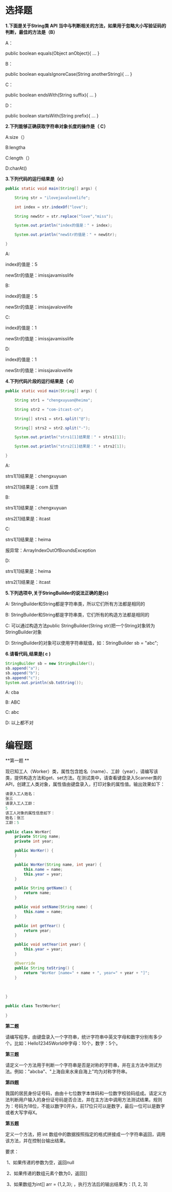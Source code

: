 # 选择题

**1.下面是关于String类 API 当中与判断相关的方法，如果用于忽略大小写验证码的判断，最佳的方法是（B）**

A：

public boolean equals(Object anObject){  ... }

 

B：

public boolean equalsIgnoreCase(String anotherString){ ... }

 

C：

public boolean endsWith(String suffix){ ... }

 

D：

public boolean startsWith(String prefix){ ... }

**2.下列能够正确获取字符串对象长度的操作是（ C）**

A:size（）

B:lengtha

C:length（）

D:charAt()



**3.下列代码的运行结果是（c）**

```java
public static void main(String[] args) {

    String str = "ilovejavalovelife";

    int index = str.indexOf("love");

    String newStr = str.replace("love","miss");

    System.out.println("index的值是：" + index);

    System.out.println("newStr的值是：" + newStr);

}
```

A:  

index的值是：5

newStr的值是：imissjavamisslife 

 

B:  

index的值是：5

newStr的值是：imissjavalovelife

 

C:  

index的值是：1

newStr的值是：imissjavamisslife

 

D:  

index的值是：1

newStr的值是：imissjavalovelife



**4.下列代码片段的运行结果是（ d）**

```java
public static void main(String[] args) {

    String str1 = "chengxuyuan@heima";

    String str2 = "com-itcast-cn";

    String[] strs1 = str1.split("@");

    String[] strs2 = str2.split("-");

    System.out.println("strs1[1]结果是：" + strs1[1]);

    System.out.println("strs2[1]结果是：" + strs2[1]);

}
```

A:  

strs1[1]结果是：chengxuyuan

strs2[1]结果是：com 反馈

 

B:  

strs1[1]结果是：chengxuyuan

strs2[1]结果是：itcast

 

C:  

strs1[1]结果是：heima

报异常：ArrayIndexOutOfBoundsException

 

D:  

strs1[1]结果是：heima

strs2[1]结果是：itcast



**5.下列选项中,关于StringBuilder的说法正确的是(c)** 

A:  StringBuilder和String都是字符串类，所以它们所有方法都是相同的

B:  StringBuilder和String都是字符串类，它们所有的构造方法都是相同的

C:  可以通过构造方法public StringBuilder(String str)把一个String对象转为StringBuilder对象

D:  StringBuilder的对象可以使用字符串赋值，如：StringBuilder sb = "abc";



**6.请看代码,结果是(  c )** 

```java
StringBuilder sb = new StringBuilder(); 
sb.append("a"); 
sb.append("b"); 
sb.append("c"); 
System.out.println(sb.toString()); 
```



A:  cba

B:  ABC

C:  abc

D:  以上都不对



# 编程题

**第一题 **

现已知工人（Worker）类，属性包含姓名（name）、工龄（year），请编写该类，提供构造方法和get、set方法。在测试类中，请查看键盘录入Scanner类的API，创建工人类对象，属性值由键盘录入，打印对象的属性值。输出效果如下：

```java
请录入工人姓名：
张三
请录入工人工龄：
5
该工人对象的属性信息如下：
姓名：张三
工龄：5
```

~~~java
public class WorKer{
    private String name;
    private int year;

    public WorKer() {
    }

    public WorKer(String name, int year) {
        this.name = name;
        this.year = year;
    }

    public String getName() {
        return name;
    }

    public void setName(String name) {
        this.name = name;
    }

    public int getYear() {
        return year;
    }

    public void setYear(int year) {
        this.year = year;
    }

    @Override
    public String toString() {
        return "WorKer [name=" + name + ", year=" + year + "]";
    }
    
    
    
}
~~~



~~~java
public class TestWorker{
    
}
~~~



**第二题**

请编写程序，由键盘录入一个字符串，统计字符串中英文字母和数字分别有多少个。比如：Hello12345World中字母：10个，数字：5个。



**第三题**

请定义一个方法用于判断一个字符串是否是对称的字符串，并在主方法中测试方法。例如："abcba"、"上海自来水来自海上"均为对称字符串。



**第四题**

我国的居民身份证号码，由由十七位数字本体码和一位数字校验码组成。请定义方法判断用户输入的身份证号码是否合法，并在主方法中调用方法测试结果。规则为：号码为18位，不能以数字0开头，前17位只可以是数字，最后一位可以是数字或者大写字母X。



**第五题**

定义一个方法，把 int 数组中的数据按照指定的格式拼接成一个字符串返回，调用该方法，并在控制台输出结果。

要求：

​	1、如果传递的参数为空，返回null

​	2、如果传递的数组元素个数为0，返回[]

​	3、如果数组为int[] arr = {1,2,3}; ，执行方法后的输出结果为：[1, 2, 3]

